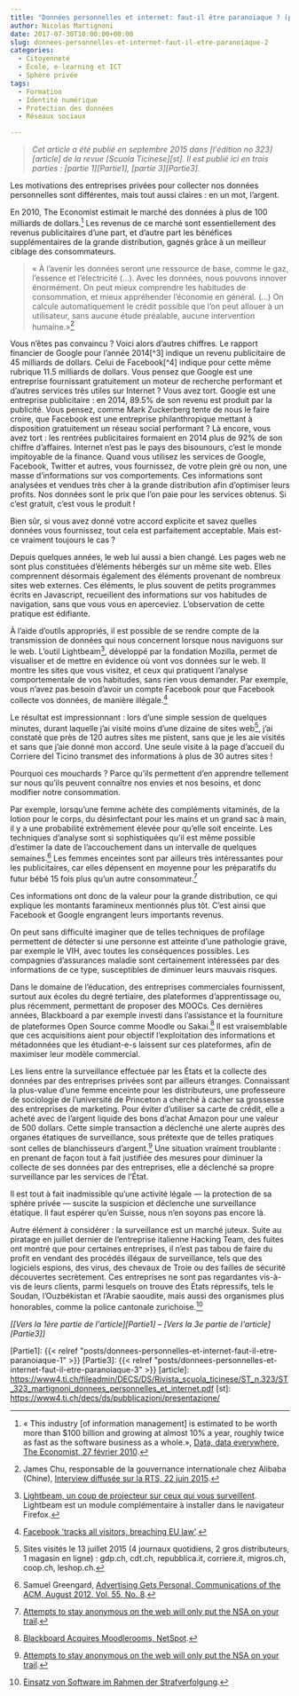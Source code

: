 ```yaml
---
title: "Données personnelles et internet: faut-il être paranoïaque ? (partie 2/3)"
author: Nicolas Martignoni
date: 2017-07-30T10:00:00+00:00
slug: donnees-personnelles-et-internet-faut-il-etre-paranoiaque-2
categories:
  - Citoyenneté
  - École, e-learning et ICT
  - Sphère privée
tags:
  - Formation
  - Identité numérique
  - Protection des données
  - Réseaux sociaux

---
```

> *Cet article a été publié en septembre 2015 dans [l'édition no 323][article] de la revue [Scuola Ticinese][st]. Il est publié ici en trois parties : [partie 1][Partie1], [partie 3][Partie3].*

Les motivations des entreprises privées pour collecter nos données personnelles sont différentes, mais tout aussi claires : en un mot, l’argent.

En 2010, The Economist estimait le marché des données à plus de 100 milliards de dollars.[^1] Les revenus de ce marché sont essentiellement des revenus publicitaires d’une part, et d’autre part les bénéfices supplémentaires de la grande distribution, gagnés grâce à un meilleur ciblage des consommateurs.

> « À l’avenir les données seront une ressource de base, comme le gaz, l’essence et l’électricité (…). Avec les données, nous pouvons innover énormément. On peut mieux comprendre les habitudes de consommation, et mieux appréhender l’économie en général. (…) On calcule automatiquement le crédit possible que l’on peut allouer à un utilisateur, sans aucune étude préalable, aucune intervention humaine.»[^2]

<!--more-->Vous n’êtes pas convaincu ? Voici alors d’autres chiffres. Le rapport financier de Google pour l’année 2014[^3] indique un revenu publicitaire de 45 milliards de dollars. Celui de Facebook[^4] indique pour cette même rubrique 11.5 milliards de dollars. Vous pensez que Google est une entreprise fournissant gratuitement un moteur de recherche performant et d’autres services très utiles sur Internet ? Vous avez tort. Google est une entreprise publicitaire : en 2014, 89.5% de son revenu est produit par la publicité. Vous pensez, comme Mark Zuckerberg tente de nous le faire croire, que Facebook est une entreprise philanthropique mettant à disposition gratuitement un réseau social performant ? Là encore, vous avez tort : les rentrées publicitaires formaient en 2014 plus de 92% de son chiffre d’affaires. Internet n’est pas le pays des bisounours, c’est le monde impitoyable de la finance. Quand vous utilisez les services de Google, Facebook, Twitter et autres, vous fournissez, de votre plein gré ou non, une masse d’informations sur vos comportements. Ces informations sont analysées et vendues très cher à la grande distribution afin d’optimiser leurs profits. Nos données sont le prix que l’on paie pour les services obtenus. Si c’est gratuit, c’est vous le produit !

Bien sûr, si vous avez donné votre accord explicite et savez quelles données vous fournissez, tout cela est parfaitement acceptable. Mais est-ce vraiment toujours le cas ?

Depuis quelques années, le web lui aussi a bien changé. Les pages web ne sont plus constituées d’éléments hébergés sur un même site web. Elles comprennent désormais également des éléments provenant de nombreux sites web externes. Ces éléments, le plus souvent de petits programmes écrits en Javascript, recueillent des informations sur vos habitudes de navigation, sans que vous vous en aperceviez. L’observation de cette pratique est édifiante.

À l’aide d’outils appropriés, il est possible de se rendre compte de la transmission de données qui nous concernent lorsque nous naviguons sur le web. L’outil Lightbeam[^5], développé par la fondation Mozilla, permet de visualiser et de mettre en évidence où vont vos données sur le web. Il montre les sites que vous visitez, et ceux qui pratiquent l’analyse comportementale de vos habitudes, sans rien vous demander. Par exemple, vous n’avez pas besoin d’avoir un compte Facebook pour que Facebook collecte vos données, de manière illégale.[^6]

Le résultat est impressionnant : lors d’une simple session de quelques minutes, durant laquelle j’ai visité moins d’une dizaine de sites web[^7], j’ai constaté que près de 120 autres sites me pistent, sans que je les aie visités et sans que j’aie donné mon accord. Une seule visite à la page d’accueil du Corriere del Ticino transmet des informations à plus de 30 autres sites !

Pourquoi ces mouchards ? Parce qu’ils permettent d’en apprendre tellement sur nous qu’ils peuvent connaître nos envies et nos besoins, et donc modifier notre consommation.

Par exemple, lorsqu’une femme achète des compléments vitaminés, de la lotion pour le corps, du désinfectant pour les mains et un grand sac à main, il y a une probabilité extrêmement élevée pour qu’elle soit enceinte. Les techniques d’analyse sont si sophistiquées qu’il est même possible d’estimer la date de l’accouchement dans un intervalle de quelques semaines.[^8] Les femmes enceintes sont par ailleurs très intéressantes pour les publicitaires, car elles dépensent en moyenne pour les préparatifs du futur bébé 15 fois plus qu’un autre consommateur.[^9]

Ces informations ont donc de la valeur pour la grande distribution, ce qui explique les montants faramineux mentionnés plus tôt. C’est ainsi que Facebook et Google engrangent leurs importants revenus.

On peut sans difficulté imaginer que de telles techniques de profilage permettent de détecter si une personne est atteinte d’une pathologie grave, par exemple le VIH, avec toutes les conséquences possibles. Les compagnies d’assurances maladie sont certainement intéressées par des informations de ce type, susceptibles de diminuer leurs mauvais risques.

Dans le domaine de l’éducation, des entreprises commerciales fournissent, surtout aux écoles du degré tertiaire, des plateformes d’apprentissage ou, plus récemment, permettant de proposer des MOOCs. Ces dernières années, Blackboard a par exemple investi dans l’assistance et la fourniture de plateformes Open Source comme Moodle ou Sakai.[^10] Il est vraisemblable que ces acquisitions aient pour objectif l’exploitation des informations et métadonnées que les étudiant-e-s laissent sur ces plateformes, afin de maximiser leur modèle commercial.

Les liens entre la surveillance effectuée par les États et la collecte des données par des entreprises privées sont par ailleurs étranges. Connaissant la plus-value d’une femme enceinte pour les distributeurs, une professeure de sociologie de l’université de Princeton a cherché à cacher sa grossesse des entreprises de marketing. Pour éviter d’utiliser sa carte de crédit, elle a acheté avec de l’argent liquide des bons d’achat Amazon pour une valeur de 500 dollars. Cette simple transaction a déclenché une alerte auprès des organes étatiques de surveillance, sous prétexte que de telles pratiques sont celles de blanchisseurs d’argent.[^11] Une situation vraiment troublante : en prenant de façon tout à fait justifiée des mesures pour diminuer la collecte de ses données par des entreprises, elle a déclenché sa propre surveillance par les services de l’État.

Il est tout à fait inadmissible qu’une activité légale — la protection de sa sphère privée — suscite la suspicion et déclenche une surveillance étatique. Il faut espérer qu’en Suisse, nous n’en soyons pas encore là.

Autre élément à considérer : la surveillance est un marché juteux. Suite au piratage en juillet dernier de l’entreprise italienne Hacking Team, des fuites ont montré que pour certaines entreprises, il n’est pas tabou de faire du profit en vendant des procédés illégaux de surveillance, tels que des logiciels espions, des virus, des chevaux de Troie ou des failles de sécurité découvertes secrètement. Ces entreprises ne sont pas regardantes vis-à-vis de leurs clients, parmi lesquels on trouve des États répressifs, tels le Soudan, l’Ouzbékistan et l’Arabie saoudite, mais aussi des organismes plus honorables, comme la police cantonale zurichoise.[^12]

_[[Vers la 1ère partie de l'article][Partie1] – [Vers la 3e partie de l'article][Partie3]]_

  [Partie1]: {{< relref "posts/donnees-personnelles-et-internet-faut-il-etre-paranoiaque-1" >}}
  [Partie3]: {{< relref "posts/donnees-personnelles-et-internet-faut-il-etre-paranoiaque-3" >}}
  [article]: https://www4.ti.ch/fileadmin/DECS/DS/Rivista_scuola_ticinese/ST_n.323/ST_323_martignoni_donnees_personnelles_et_internet.pdf
  [st]: https://www4.ti.ch/decs/ds/pubblicazioni/presentazione/

  [^1]: « This industry [of information management] is estimated to be worth more than $100 billion and growing at almost 10% a year, roughly twice as fast as the software business as a whole.», [Data, data everywhere, The Economist, 27 février 2010](http://www.economist.com/node/15557443).
  [^2]: James Chu, responsable de la gouvernance internationale chez Alibaba (Chine), [Interview diffusée sur la RTS, 22 juin 2015](http://download-audio.rts.ch/la-1ere/programmes/le-journal-du-matin/2015/le-journal-du-matin_20150622_standard_1er-developpement_9c5f35b5-c8f7-4359-afe4-3be2ec956155-128k.mp3).
  [^3]: [Rapport financier de Google 2014, p. 23, 6 février 2015](http://www.sec.gov/Archives/edgar/data/1288776/000128877615000008/goog2014123110-k.htm#sA63A6AA08C0C233E7C90A6358CB77158).
  [^4]: [Rapport financier de Facebook 2014, p. 43, 29 janvier 2015](http://www.sec.gov/Archives/edgar/data/1326801/000132680115000006/fb-12312014x10k.htm#sCB17083EFDC66A4C66A9AA564DC1F226).
  [^5]: [Lightbeam, un coup de projecteur sur ceux qui vous surveillent](https://www.mozilla.org/fr/lightbeam/). Lightbeam est un module complémentaire à installer dans le navigateur Firefox.
  [^6]: [Facebook 'tracks all visitors, breaching EU law'](https://www.theguardian.com/technology/2015/mar/31/facebook-tracks-all-visitors-breaching-eu-law-report).
  [^7]: Sites visités le 13 juillet 2015 (4 journaux quotidiens, 2 gros distributeurs, 1 magasin en ligne) : gdp.ch, cdt.ch, repubblica.it, corriere.it, migros.ch, coop.ch, leshop.ch.
  [^8]: Samuel Greengard, [Advertising Gets Personal, Communications of the ACM, August 2012, Vol. 55, No. 8](https://cacm.acm.org/magazines/2012/8/153815-advertising-gets-personal/abstract).
  [^9]: [Attempts to stay anonymous on the web will only put the NSA on your trail](https://www.theguardian.com/world/2014/may/11/anonymous-web-nsa-trail-janet-vertesi).
  [^10]: [Blackboard Acquires Moodlerooms, NetSpot](http://www.blackboard.com/news-and-events/press-releases.aspx?releaseid=1676738).
  [^11]: [Attempts to stay anonymous on the web will only put the NSA on your trail](https://www.theguardian.com/world/2014/may/11/anonymous-web-nsa-trail-janet-vertesi).
  [^12]: [Einsatz von Software im Rahmen der Strafverfolgung](http://www.kapo.zh.ch/internet/sicherheitsdirektion/kapo/de/aktuell/medienmitteilungen/2015_07/1507071c.html).
